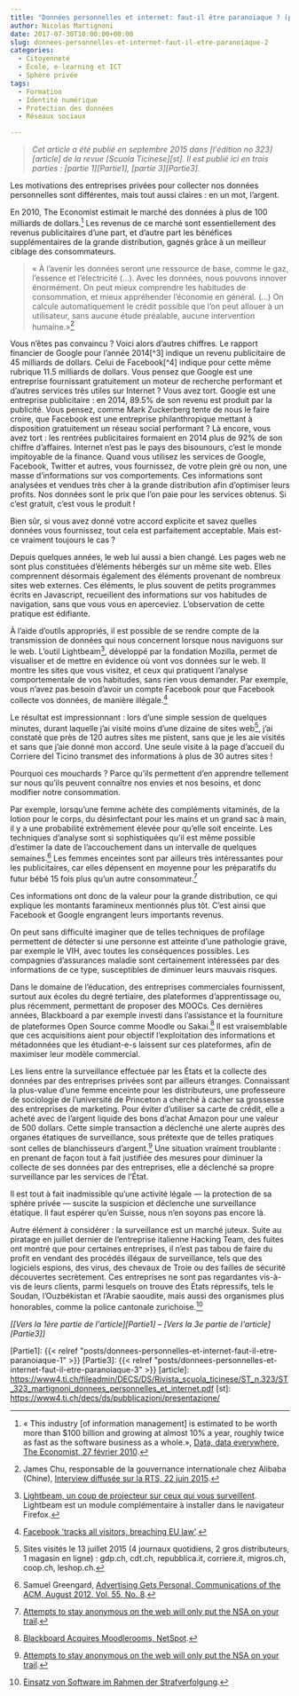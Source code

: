 ```yaml
---
title: "Données personnelles et internet: faut-il être paranoïaque ? (partie 2/3)"
author: Nicolas Martignoni
date: 2017-07-30T10:00:00+00:00
slug: donnees-personnelles-et-internet-faut-il-etre-paranoiaque-2
categories:
  - Citoyenneté
  - École, e-learning et ICT
  - Sphère privée
tags:
  - Formation
  - Identité numérique
  - Protection des données
  - Réseaux sociaux

---
```

> *Cet article a été publié en septembre 2015 dans [l'édition no 323][article] de la revue [Scuola Ticinese][st]. Il est publié ici en trois parties : [partie 1][Partie1], [partie 3][Partie3].*

Les motivations des entreprises privées pour collecter nos données personnelles sont différentes, mais tout aussi claires : en un mot, l’argent.

En 2010, The Economist estimait le marché des données à plus de 100 milliards de dollars.[^1] Les revenus de ce marché sont essentiellement des revenus publicitaires d’une part, et d’autre part les bénéfices supplémentaires de la grande distribution, gagnés grâce à un meilleur ciblage des consommateurs.

> « À l’avenir les données seront une ressource de base, comme le gaz, l’essence et l’électricité (…). Avec les données, nous pouvons innover énormément. On peut mieux comprendre les habitudes de consommation, et mieux appréhender l’économie en général. (…) On calcule automatiquement le crédit possible que l’on peut allouer à un utilisateur, sans aucune étude préalable, aucune intervention humaine.»[^2]

<!--more-->Vous n’êtes pas convaincu ? Voici alors d’autres chiffres. Le rapport financier de Google pour l’année 2014[^3] indique un revenu publicitaire de 45 milliards de dollars. Celui de Facebook[^4] indique pour cette même rubrique 11.5 milliards de dollars. Vous pensez que Google est une entreprise fournissant gratuitement un moteur de recherche performant et d’autres services très utiles sur Internet ? Vous avez tort. Google est une entreprise publicitaire : en 2014, 89.5% de son revenu est produit par la publicité. Vous pensez, comme Mark Zuckerberg tente de nous le faire croire, que Facebook est une entreprise philanthropique mettant à disposition gratuitement un réseau social performant ? Là encore, vous avez tort : les rentrées publicitaires formaient en 2014 plus de 92% de son chiffre d’affaires. Internet n’est pas le pays des bisounours, c’est le monde impitoyable de la finance. Quand vous utilisez les services de Google, Facebook, Twitter et autres, vous fournissez, de votre plein gré ou non, une masse d’informations sur vos comportements. Ces informations sont analysées et vendues très cher à la grande distribution afin d’optimiser leurs profits. Nos données sont le prix que l’on paie pour les services obtenus. Si c’est gratuit, c’est vous le produit !

Bien sûr, si vous avez donné votre accord explicite et savez quelles données vous fournissez, tout cela est parfaitement acceptable. Mais est-ce vraiment toujours le cas ?

Depuis quelques années, le web lui aussi a bien changé. Les pages web ne sont plus constituées d’éléments hébergés sur un même site web. Elles comprennent désormais également des éléments provenant de nombreux sites web externes. Ces éléments, le plus souvent de petits programmes écrits en Javascript, recueillent des informations sur vos habitudes de navigation, sans que vous vous en aperceviez. L’observation de cette pratique est édifiante.

À l’aide d’outils appropriés, il est possible de se rendre compte de la transmission de données qui nous concernent lorsque nous naviguons sur le web. L’outil Lightbeam[^5], développé par la fondation Mozilla, permet de visualiser et de mettre en évidence où vont vos données sur le web. Il montre les sites que vous visitez, et ceux qui pratiquent l’analyse comportementale de vos habitudes, sans rien vous demander. Par exemple, vous n’avez pas besoin d’avoir un compte Facebook pour que Facebook collecte vos données, de manière illégale.[^6]

Le résultat est impressionnant : lors d’une simple session de quelques minutes, durant laquelle j’ai visité moins d’une dizaine de sites web[^7], j’ai constaté que près de 120 autres sites me pistent, sans que je les aie visités et sans que j’aie donné mon accord. Une seule visite à la page d’accueil du Corriere del Ticino transmet des informations à plus de 30 autres sites !

Pourquoi ces mouchards ? Parce qu’ils permettent d’en apprendre tellement sur nous qu’ils peuvent connaître nos envies et nos besoins, et donc modifier notre consommation.

Par exemple, lorsqu’une femme achète des compléments vitaminés, de la lotion pour le corps, du désinfectant pour les mains et un grand sac à main, il y a une probabilité extrêmement élevée pour qu’elle soit enceinte. Les techniques d’analyse sont si sophistiquées qu’il est même possible d’estimer la date de l’accouchement dans un intervalle de quelques semaines.[^8] Les femmes enceintes sont par ailleurs très intéressantes pour les publicitaires, car elles dépensent en moyenne pour les préparatifs du futur bébé 15 fois plus qu’un autre consommateur.[^9]

Ces informations ont donc de la valeur pour la grande distribution, ce qui explique les montants faramineux mentionnés plus tôt. C’est ainsi que Facebook et Google engrangent leurs importants revenus.

On peut sans difficulté imaginer que de telles techniques de profilage permettent de détecter si une personne est atteinte d’une pathologie grave, par exemple le VIH, avec toutes les conséquences possibles. Les compagnies d’assurances maladie sont certainement intéressées par des informations de ce type, susceptibles de diminuer leurs mauvais risques.

Dans le domaine de l’éducation, des entreprises commerciales fournissent, surtout aux écoles du degré tertiaire, des plateformes d’apprentissage ou, plus récemment, permettant de proposer des MOOCs. Ces dernières années, Blackboard a par exemple investi dans l’assistance et la fourniture de plateformes Open Source comme Moodle ou Sakai.[^10] Il est vraisemblable que ces acquisitions aient pour objectif l’exploitation des informations et métadonnées que les étudiant-e-s laissent sur ces plateformes, afin de maximiser leur modèle commercial.

Les liens entre la surveillance effectuée par les États et la collecte des données par des entreprises privées sont par ailleurs étranges. Connaissant la plus-value d’une femme enceinte pour les distributeurs, une professeure de sociologie de l’université de Princeton a cherché à cacher sa grossesse des entreprises de marketing. Pour éviter d’utiliser sa carte de crédit, elle a acheté avec de l’argent liquide des bons d’achat Amazon pour une valeur de 500 dollars. Cette simple transaction a déclenché une alerte auprès des organes étatiques de surveillance, sous prétexte que de telles pratiques sont celles de blanchisseurs d’argent.[^11] Une situation vraiment troublante : en prenant de façon tout à fait justifiée des mesures pour diminuer la collecte de ses données par des entreprises, elle a déclenché sa propre surveillance par les services de l’État.

Il est tout à fait inadmissible qu’une activité légale — la protection de sa sphère privée — suscite la suspicion et déclenche une surveillance étatique. Il faut espérer qu’en Suisse, nous n’en soyons pas encore là.

Autre élément à considérer : la surveillance est un marché juteux. Suite au piratage en juillet dernier de l’entreprise italienne Hacking Team, des fuites ont montré que pour certaines entreprises, il n’est pas tabou de faire du profit en vendant des procédés illégaux de surveillance, tels que des logiciels espions, des virus, des chevaux de Troie ou des failles de sécurité découvertes secrètement. Ces entreprises ne sont pas regardantes vis-à-vis de leurs clients, parmi lesquels on trouve des États répressifs, tels le Soudan, l’Ouzbékistan et l’Arabie saoudite, mais aussi des organismes plus honorables, comme la police cantonale zurichoise.[^12]

_[[Vers la 1ère partie de l'article][Partie1] – [Vers la 3e partie de l'article][Partie3]]_

  [Partie1]: {{< relref "posts/donnees-personnelles-et-internet-faut-il-etre-paranoiaque-1" >}}
  [Partie3]: {{< relref "posts/donnees-personnelles-et-internet-faut-il-etre-paranoiaque-3" >}}
  [article]: https://www4.ti.ch/fileadmin/DECS/DS/Rivista_scuola_ticinese/ST_n.323/ST_323_martignoni_donnees_personnelles_et_internet.pdf
  [st]: https://www4.ti.ch/decs/ds/pubblicazioni/presentazione/

  [^1]: « This industry [of information management] is estimated to be worth more than $100 billion and growing at almost 10% a year, roughly twice as fast as the software business as a whole.», [Data, data everywhere, The Economist, 27 février 2010](http://www.economist.com/node/15557443).
  [^2]: James Chu, responsable de la gouvernance internationale chez Alibaba (Chine), [Interview diffusée sur la RTS, 22 juin 2015](http://download-audio.rts.ch/la-1ere/programmes/le-journal-du-matin/2015/le-journal-du-matin_20150622_standard_1er-developpement_9c5f35b5-c8f7-4359-afe4-3be2ec956155-128k.mp3).
  [^3]: [Rapport financier de Google 2014, p. 23, 6 février 2015](http://www.sec.gov/Archives/edgar/data/1288776/000128877615000008/goog2014123110-k.htm#sA63A6AA08C0C233E7C90A6358CB77158).
  [^4]: [Rapport financier de Facebook 2014, p. 43, 29 janvier 2015](http://www.sec.gov/Archives/edgar/data/1326801/000132680115000006/fb-12312014x10k.htm#sCB17083EFDC66A4C66A9AA564DC1F226).
  [^5]: [Lightbeam, un coup de projecteur sur ceux qui vous surveillent](https://www.mozilla.org/fr/lightbeam/). Lightbeam est un module complémentaire à installer dans le navigateur Firefox.
  [^6]: [Facebook 'tracks all visitors, breaching EU law'](https://www.theguardian.com/technology/2015/mar/31/facebook-tracks-all-visitors-breaching-eu-law-report).
  [^7]: Sites visités le 13 juillet 2015 (4 journaux quotidiens, 2 gros distributeurs, 1 magasin en ligne) : gdp.ch, cdt.ch, repubblica.it, corriere.it, migros.ch, coop.ch, leshop.ch.
  [^8]: Samuel Greengard, [Advertising Gets Personal, Communications of the ACM, August 2012, Vol. 55, No. 8](https://cacm.acm.org/magazines/2012/8/153815-advertising-gets-personal/abstract).
  [^9]: [Attempts to stay anonymous on the web will only put the NSA on your trail](https://www.theguardian.com/world/2014/may/11/anonymous-web-nsa-trail-janet-vertesi).
  [^10]: [Blackboard Acquires Moodlerooms, NetSpot](http://www.blackboard.com/news-and-events/press-releases.aspx?releaseid=1676738).
  [^11]: [Attempts to stay anonymous on the web will only put the NSA on your trail](https://www.theguardian.com/world/2014/may/11/anonymous-web-nsa-trail-janet-vertesi).
  [^12]: [Einsatz von Software im Rahmen der Strafverfolgung](http://www.kapo.zh.ch/internet/sicherheitsdirektion/kapo/de/aktuell/medienmitteilungen/2015_07/1507071c.html).
